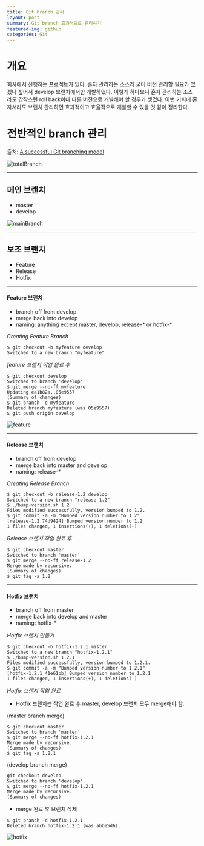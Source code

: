 ```yaml
---
title: Git branch 관리
layout: post
summary: Git branch 효과적으로 관리하기
featured-img: github
categories: Git
---
```

# 개요

회사에서 진행하는 프로젝트가 있다. 혼자 관리하는 소스라 굳이 버전 관리할 필요가 있겠나 싶어서 develop 브랜치에서만 개발하였다. 이렇게 하다보니 혼자 관리하는 소스라도 갑작스런 roll back이나 다른 버전으로 개발해야 할 경우가 생겼다. 이번 기회에 혼자서라도 브랜치 관리하면 효과적이고 효율적으로 개발할 수 있을 것 같아 정리한다.

# 전반적인 branch 관리

출처: [A successful Git branching model](https://nvie.com/posts/a-successful-git-branching-model/)

![totalBranch](https://gmlwjd9405.github.io/images/types-of-git-branch/total-branch.png)

---
## 메인 브랜치
- master
- develop

![mainBranch](https://nvie.com/img/main-branches@2x.png)

---
## 보조 브랜치
- Feature
- Release
- Hotfix

---
#### Feature 브랜치
- branch off from develop
- merge back into develop
- naming: anything except master, develop, release-* or hotfix-*

*Creating Feature Branch*
~~~
$ git checkout -b myfeature develop
Switched to a new branch "myfeature"
~~~

*feature 브랜치 작업 완료 후*
~~~
$ git checkout develop
Switched to branch 'develop'
$ git merge --no-ff myfeature
Updating ea1b82a..05e9557
(Summary of changes)
$ git branch -d myfeature
Deleted branch myfeature (was 05e9557).
$ git push origin develop
~~~


![feature](https://nvie.com/img/fb@2x.png)

---
#### Release 브랜치
- branch off from develop
- merge back into master and develop
- naming: release-*

*Creating Release Branch*
~~~
$ git checkout -b release-1.2 develop
Switched to a new branch "release-1.2"
$ ./bump-version.sh 1.2
Files modified successfully, version bumped to 1.2.
$ git commit -a -m "Bumped version number to 1.2"
[release-1.2 74d9424] Bumped version number to 1.2
1 files changed, 1 insertions(+), 1 deletions(-)
~~~

*Release 브랜치 작업 완료 후*
~~~
$ git checkout master
Switched to branch 'master'
$ git merge --no-ff release-1.2
Merge made by recursive.
(Summary of changes)
$ git tag -a 1.2
~~~

---
#### Hotfix 브랜치
- branch off from master
- merge back into develop and master
- naming: hotfix-*

*Hotfix 브랜치 만들기*
~~~
$ git checkout -b hotfix-1.2.1 master
Switched to a new branch "hotfix-1.2.1"
$ ./bump-version.sh 1.2.1
Files modified successfully, version bumped to 1.2.1.
$ git commit -a -m "Bumped version number to 1.2.1"
[hotfix-1.2.1 41e61bb] Bumped version number to 1.2.1
1 files changed, 1 insertions(+), 1 deletions(-)
~~~

*Hotfix 브랜치 작업 완료*
- Hotfix 브랜치는 작업 완료 후 master, develop 브랜치 모두 merge해야 함.

(master branch merge)
~~~
$ git checkout master
Switched to branch 'master'
$ git merge --no-ff hotfix-1.2.1
Merge made by recursive.
(Summary of changes)
$ git tag -a 1.2.1
~~~

(develop branch merge)
~~~
git checkout develop
Switched to branch 'develop'
$ git merge --no-ff hotfix-1.2.1
Merge made by recursive.
(Summary of changes)
~~~

- merge 완료 후 브랜치 삭제
~~~
$ git branch -d hotfix-1.2.1
Deleted branch hotfix-1.2.1 (was abbe5d6).
~~~

![hotfix](https://nvie.com/img/hotfix-branches@2x.png)
